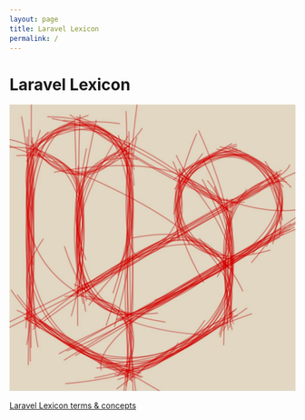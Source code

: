 ```yaml
---
layout: page
title: Laravel Lexicon
permalink: /
---
```


# Laravel Lexicon
![Laravel Lexicon Logo](assets/img/logo/android-chrome-512x512.png)

[Laravel Lexicon terms & concepts](/docs/)